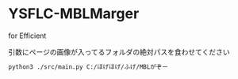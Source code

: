 # YSFLC-MBLMarger
for Efficient

引数にページの画像が入ってるフォルダの絶対パスを食わせてください
```bash
python3 ./src/main.py C:/ほげほげ/ふげ/MBLがぞー
```
